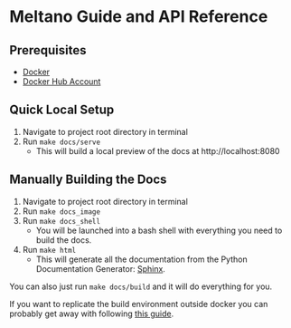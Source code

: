 # Meltano Guide and API Reference

## Prerequisites

- [Docker](https://www.docker.com/)
- [Docker Hub Account](https://hub.docker.com/)

## Quick Local Setup

1. Navigate to project root directory in terminal
1. Run `make docs/serve`
    - This will build a local preview of the docs at http://localhost:8080

## Manually Building the Docs

1. Navigate to project root directory in terminal
1. Run `make docs_image`
1. Run `make docs_shell`
    - You will be launched into a bash shell with everything you need to build the docs.
1. Run `make html`
    - This will generate all the documentation from the Python Documentation Generator: [Sphinx](http://www.sphinx-doc.org/en/master/).

You can also just run `make docs/build` and it will do everything for you.

If you want to replicate the build environment outside docker you can probably
get away with following
[this guide](https://docs.readthedocs.io/en/latest/intro/getting-started-with-sphinx.html).


